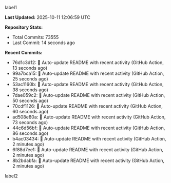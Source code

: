 
label1 
<!-- ACTIVITY_START -->
**Last Updated:** 2025-10-11 12:06:59 UTC

**Repository Stats:**
- Total Commits: 73555
- Last Commit: 14 seconds ago

**Recent Commits:**
- 76d1c3d12: 🤖 Auto-update README with recent activity (GitHub Action, 13 seconds ago)
- 99a7bca15: 🤖 Auto-update README with recent activity (GitHub Action, 25 seconds ago)
- 53ac1160b: 🤖 Auto-update README with recent activity (GitHub Action, 38 seconds ago)
- 7dae059c2: 🤖 Auto-update README with recent activity (GitHub Action, 50 seconds ago)
- 70cdf1126: 🤖 Auto-update README with recent activity (GitHub Action, 60 seconds ago)
- ad508e80a: 🤖 Auto-update README with recent activity (GitHub Action, 73 seconds ago)
- 44c6d56bf: 🤖 Auto-update README with recent activity (GitHub Action, 86 seconds ago)
- b4ac03434: 🤖 Auto-update README with recent activity (GitHub Action, 2 minutes ago)
- 6f88d7ee1: 🤖 Auto-update README with recent activity (GitHub Action, 2 minutes ago)
- 8b2bdabfa: 🤖 Auto-update README with recent activity (GitHub Action, 2 minutes ago)
<!-- ACTIVITY_END -->

label2
